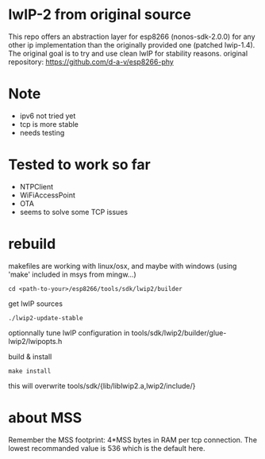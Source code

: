 
# lwIP-2 from original source

This repo offers an abstraction layer for esp8266 (nonos-sdk-2.0.0) for any
other ip implementation than the originally provided one (patched lwip-1.4). 
The original goal is to try and use clean lwIP for stability reasons.
original repository: https://github.com/d-a-v/esp8266-phy

# Note

* ipv6 not tried yet
* tcp is more stable
* needs testing

# Tested to work so far

* NTPClient
* WiFiAccessPoint
* OTA
* seems to solve some TCP issues

# rebuild

makefiles are working with linux/osx, and maybe with windows (using 'make' included in msys from mingw...)

```
cd <path-to-your>/esp8266/tools/sdk/lwip2/builder
```

get lwIP sources
```
./lwip2-update-stable
```

optionnally tune lwIP configuration in tools/sdk/lwip2/builder/glue-lwip2/lwipopts.h

build & install
```
make install
```

this will overwrite tools/sdk/{lib/liblwip2.a,lwip2/include/}

# about MSS

Remember the MSS footprint: 4*MSS bytes in RAM per tcp connection.
The lowest recommanded value is 536 which is the default here.

